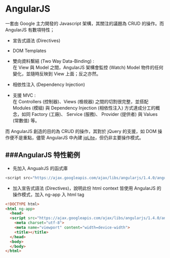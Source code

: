 # AngularJS

一套由 Google 主力開發的 Javascript 架構，其關注的議題為 CRUD 的操作。而 AngularJS 有數項特性；

  * 宣告式語法 (Directives)
  * DOM Templates
  * 雙向資料繫結 (Two Way Data-Binding) : <br>
在 View 與 Model 之間，AngularJS 架構會監控 (Watch) Model 物件的任何變化，並隨時反映到 View 上面；反之亦然。

  * 相依性注入 (Dependency Injection)
  * 支援 MVC : <br>
在 Controllers (控制器)、Views (檢視器) 之間的切割很完整，並搭配 Modules (模組) 與 Dependency Injection (相依性注入) 方式達成分工的概念，如同 Factory (工廠)、 Service (服務)、 Provider (提供者) 與 Values (常數值) 等。

而 AngularJS 創造的目的為 CRUD 的操作，其對於 jQuery 的支援，如 DOM 操作便不是重點，儘管 AngularJS 中內建 [jqLite](http://docs.angularjs.org/api/angular.element)，但仍非主要操作模式。

###AngularJS 特性範例
---
* 先加入 AngualrJS 的函式庫

```Javascript
<script src="https://ajax.googleapis.com/ajax/libs/angularjs/1.4.0/angular.min.js"></script>
```

* 加入宣告式語法 (Directives)，說明此份 html context 皆使用 AngularJS 的操作模式，加入 ng-app 入 html tag

```html
<!DOCTYPE html>
<html ng-app>
  <head>
  <script src="https://ajax.googleapis.com/ajax/libs/angularjs/1.4.0/angular.min.js"></script>
    <meta charset="utf-8">
    <meta name="viewport" content="width=device-width">
    <title></title>
  </head>
  <body>
  </body>
</html>
```
